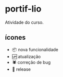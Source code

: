 # portif-lio

Atividade do curso.

## ícones 

-   :package: nova funcionalidade
-   :up: atualização
-   :spider: correção de bug
-   :checkered_flag: release